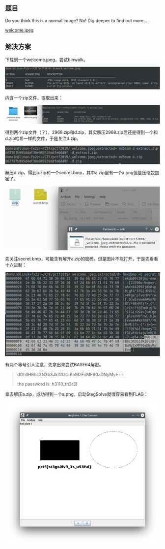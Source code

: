 ## 题目
Do you think this is a normal image? No! Dig deeper to find out more.....

[welcome.jpeg](./problems/welcome.jpeg)

## 解决方案
下载到一个welcome.jpeg，尝试binwalk。

![WELCOME-1.png](./img/WELCOME-1.png)

内含一个zip文件，提取出来：

![WELCOME-2.png](./img/WELCOME-2.png)

得到两个zip文件（？），2968.zip和d.zip，其实解压2968.zip后还是得到一个和d.zip哈希一样的文件，于是关注d.zip。

![WELCOME-3.png](./img/WELCOME-3.png)

解压d.zip，得到a.zip和一个secret.bmp，其中a.zip里有一个a.png但是压缩包加密了。

![WELCOME-4.png](./img/WELCOME-4.png)

先关注secret.bmp，可能含有解开a.zip的密码。但是图片不能打开，于是先看看十六进制：

![WELCOME-5.png](./img/WELCOME-5.png)

有两个等号引人注意，先拿出来尝试BASE64解密。

> dGhlIHBhc3N3b3JkIGlzOiBoMzExMF90aDNyMyE==
>
> the password is: h3110_th3r3!

拿去解压a.zip，成功得到一个a.png，启动StegSolve就很容易看到FLAG：

![WELCOME-6.png](./img/WELCOME-6.png)
